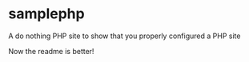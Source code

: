samplephp
=========

A do nothing PHP site to show that you properly configured a PHP site

Now the readme is better!
